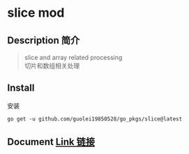 # slice mod
## Description 简介
> slice and array related processing  
> 切片和数组相关处理
## Install
安装
```shell
go get -u github.com/guolei19850528/go_pkgs/slice@latest
```
## Document [Link 链接](https://pkg.go.dev/github.com/guolei19850528/go_pkgs/slice)
